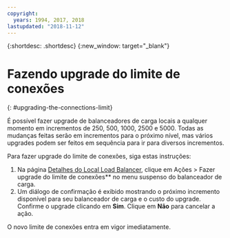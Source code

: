 ```yaml
---
copyright:
  years: 1994, 2017, 2018
lastupdated: "2018-11-12"
---
```


{:shortdesc: .shortdesc}
{:new_window: target="_blank"}

# Fazendo upgrade do limite de conexões
{: #upgrading-the-connections-limit}

É possível fazer upgrade de balanceadores de carga locais a qualquer momento em
incrementos de 250, 500, 1000, 2500 e 5000. Todas as mudanças feitas serão em incrementos
para o próximo nível, mas vários upgrades podem ser feitos em sequência para ir para
diversos incrementos. 

Para fazer upgrade do limite de conexões, siga estas instruções:

1. Na página [Detalhes do Local Load
Balancer](/docs/infrastructure/local-load-balancer?topic=local-load-balancer-viewing-local-load-balancer-details), clique em Ações > Fazer upgrade do limite de
conexões** no menu suspenso do balanceador de carga.
2. Um diálogo de confirmação é exibido mostrando o próximo incremento
disponível para seu balanceador de carga e o custo do upgrade. Confirme o upgrade
clicando em **Sim**. Clique em **Não** para
cancelar a ação.

O novo limite de conexões entra em vigor imediatamente.
